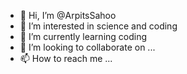- 👋 Hi, I’m @ArpitsSahoo
- 👀 I’m interested in science and coding
- 🌱 I’m currently learning coding
- 💞️ I’m looking to collaborate on ...
- 📫 How to reach me ...

<!---
ArpitsSahoo/ArpitsSahoo is a ✨ special ✨ repository because its `README.md` (this file) appears on your GitHub profile.
You can click the Preview link to take a look at your changes.
--->
